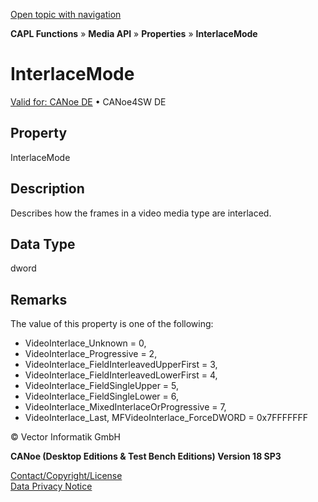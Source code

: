 [Open topic with navigation](../../../../../CANoeDEFamily.htm#Topics/CAPLFunctions/Media/Properties/CAPLfunctionInterlaceMode.md)

**CAPL Functions** » **Media API** » **Properties** » **InterlaceMode**

# InterlaceMode

[Valid for: CANoe DE](../../../Shared/FeatureAvailability.md) • CANoe4SW DE

## Property

InterlaceMode

## Description

Describes how the frames in a video media type are interlaced.

## Data Type

dword

## Remarks

The value of this property is one of the following:

- VideoInterlace_Unknown = 0,
- VideoInterlace_Progressive = 2,
- VideoInterlace_FieldInterleavedUpperFirst = 3,
- VideoInterlace_FieldInterleavedLowerFirst = 4,
- VideoInterlace_FieldSingleUpper = 5,
- VideoInterlace_FieldSingleLower = 6,
- VideoInterlace_MixedInterlaceOrProgressive = 7,
- VideoInterlace_Last, MFVideoInterlace_ForceDWORD = 0x7FFFFFFF

© Vector Informatik GmbH

**CANoe (Desktop Editions & Test Bench Editions) Version 18 SP3**

[Contact/Copyright/License](../../../Shared/ContactCopyrightLicense.md)  
[Data Privacy Notice](https://www.vector.com/int/en/company/get-info/privacy-policy/)